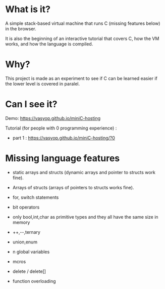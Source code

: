 # What is it?

A simple stack-based virtual machine that runs C (missing features below) in the browser.

It is also the beginning of an interactive tutorial that covers C, how the VM works, and how the language is compiled.

# Why?

This project is made as an experiment to see if C can be learned easier if the lower level is covered in paralel.

# Can I see it?

Demo: https://vasyop.github.io/miniC-hosting

Tutorial (for people with 0 programming experience) : 
* part 1 : https://vasyop.github.io/miniC-hosting/?0

# Missing language features

* static arrays and structs (dynamic arrays and pointer to structs work fine).
  
* Arrays of structs (arrays of pointers to structs works fine).
  
* for, switch statements
  
* bit operators
  
* only bool,int,char as primitive types and they all have the same size in memory
  
* ++,--,ternary
  
* union,enum
  
* n global variables
  
* mcros

* delete / delete[]

* function overloading
